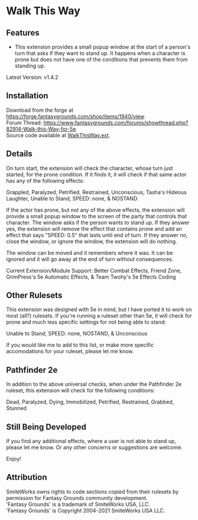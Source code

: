 # Walk This Way  
## Features  
* This extension provides a small popup window at the start of a person's turn that asks if they want to stand up. It happens when a character is prone but does not have one of the conditions that prevents them from standing up.  

Latest Version: v1.4.2

## Installation  
Download from the forge at https://forge.fantasygrounds.com/shop/items/1940/view.  
Forum Thread: https://www.fantasygrounds.com/forums/showthread.php?82914-Walk-this-Way-for-5e  
Source code available at [WalkThisWay.ext](https://github.com/Farratto/WalkThisWay/releases).  

## Details  
On turn start, the extension will check the character, whose turn just started, for the prone condition.  If it finds it, it will check if that same actor has any of the following effects:  

Grappled, Paralyzed, Petrified, Restrained, Unconscious, Tasha's Hideous Laughter, Unable to Stand, SPEED: none, & NOSTAND.  

If the actor has prone, but not any of the above effects, the extension will provide a small popup window to the screen of the party that controls that character.  The window asks if the person wants to stand up.  If they answer yes, the extension will remove the effect that contains prone and add an effect that says "SPEED: 0.5" that lasts until end of turn.  If they answer no, close the window, or ignore the window, the extension will do nothing.  

The window can be moved and it remembers where it was.  It can be ignored and it will go away at the end of turn without consequences.  

Current Extension/Module Support: Better Combat Effects, Friend Zone, GrimPress's 5e Automatic Effects, & Team Twohy's 5e Effects Coding  

## Other Rulesets  
This extension was designed with 5e in mind, but I have ported it to work on most (all?) rulesets.  If you're running a ruleset other than 5e, it will check for prone and much less specific settings for not being able to stand:  

Unable to Stand, SPEED: none, NOSTAND, & Unconscious  

If you would like me to add to this list, or make more specific accomodations for your ruleset, please let me know.  

## Pathfinder 2e
In addition to the above universal checks, when under the Pathfinder 2e ruleset, this extension will check for the following conditions:  

Dead, Paralyzed, Dying, Immobilized, Petrified, Restrained, Grabbed, Stunned  

## Still Being Developed  
If you find any additional effects, where a user is not able to stand up, please let me know.  Or any other concerns or suggestions are welcome.  

Enjoy!  


## Attribution  
SmiteWorks owns rights to code sections copied from their rulesets by permission for Fantasy Grounds community development.  
'Fantasy Grounds' is a trademark of SmiteWorks USA, LLC.  
'Fantasy Grounds' is Copyright 2004-2021 SmiteWorks USA LLC.  
